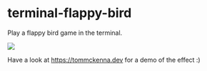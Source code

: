 # terminal-flappy-bird
Play a flappy bird game in the terminal.

![](https://github.com/TomMcKenna1/particle-explosions/resources/particle_explosion_demo.gif)

Have a look at https://tommckenna.dev for a demo of the effect :)